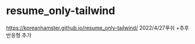 # resume_only-tailwind
https://koreanhamster.github.io/resume_only-tailwind/
2022/4/27푸쉬 +추후 반응형 추가 
